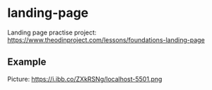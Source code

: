 # landing-page
Landing page practise project: https://www.theodinproject.com/lessons/foundations-landing-page

## Example
Picture: https://i.ibb.co/ZXkRSNg/localhost-5501.png